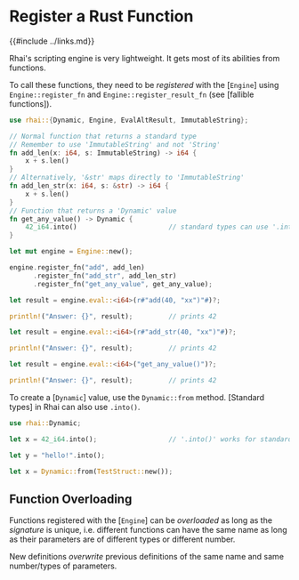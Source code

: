 Register a Rust Function
========================

{{#include ../links.md}}

Rhai's scripting engine is very lightweight.  It gets most of its abilities from functions.

To call these functions, they need to be _registered_ with the [`Engine`] using `Engine::register_fn`
and `Engine::register_result_fn` (see [fallible functions]).

```rust no_run
use rhai::{Dynamic, Engine, EvalAltResult, ImmutableString};

// Normal function that returns a standard type
// Remember to use 'ImmutableString' and not 'String'
fn add_len(x: i64, s: ImmutableString) -> i64 {
    x + s.len()
}
// Alternatively, '&str' maps directly to 'ImmutableString'
fn add_len_str(x: i64, s: &str) -> i64 {
    x + s.len()
}
// Function that returns a 'Dynamic' value
fn get_any_value() -> Dynamic {
    42_i64.into()                       // standard types can use '.into()'
}

let mut engine = Engine::new();

engine.register_fn("add", add_len)
      .register_fn("add_str", add_len_str)
      .register_fn("get_any_value", get_any_value);

let result = engine.eval::<i64>(r#"add(40, "xx")"#)?;

println!("Answer: {}", result);         // prints 42

let result = engine.eval::<i64>(r#"add_str(40, "xx")"#)?;

println!("Answer: {}", result);         // prints 42

let result = engine.eval::<i64>("get_any_value()")?;

println!("Answer: {}", result);         // prints 42
```

To create a [`Dynamic`] value, use the `Dynamic::from` method.
[Standard types] in Rhai can also use `.into()`.

```rust no_run
use rhai::Dynamic;

let x = 42_i64.into();                  // '.into()' works for standard types

let y = "hello!".into();

let x = Dynamic::from(TestStruct::new());
```


Function Overloading
--------------------

Functions registered with the [`Engine`] can be _overloaded_ as long as the _signature_ is unique,
i.e. different functions can have the same name as long as their parameters are of different types
or different number.

New definitions _overwrite_ previous definitions of the same name and same number/types of parameters.
